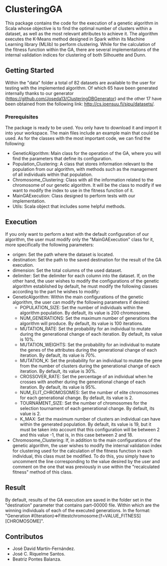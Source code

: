 # ClusteringGA
This package contains the code for the execution of a genetic algorithm in Scala whose objective is to find the optimal number of clusters within a dataset, as well as the most relevant attributes to achieve it. The algorithm executes the K-Means method designed in Spark within its Machine Learning library (MLlib) to perform clustering. While for the calculation of the fitness function within the GA, there are several implementations of the internal validation indices for clustering of both Silhouette and Dunn.
## Getting Started
Within the "data" folder a total of 82 datasets are available to the user for testing with the implemented algorithm. Of which 65 have been generated internally thanks to our generator (https://github.com/Joseda13/ClusteringDBGenerator) and the other 17 have been obtained from the following link: http://cs.joensuu.fi/sipu/datasets/.
### Prerequisites
The package is ready to be used. You only have to download it and import it into your workspace. The main files include an example main that could be used.
As for the classes with the most important code, we can find the following:
* GeneticAlgorithm: Main class for the operation of the GA, where you will find the parameters that define its configuration.
* Population_Clustering: A class that stores information relevant to the population from our algorithm, with methods such as the management of all individuals within that population.
* Chromosome_Clustering: Class with all the information related to the chromosome of our genetic algorithm. It will be the class to modify if we want to modify the index to use in the fitness function of it.
* MainGAExecution: Class designed to perform tests with our implementation.
* Utils: Scala object that includes some helpful methods.
## Execution
If you only want to perform a test with the default configuration of our algorithm, the user must modify only the "MainGAExecution" class for it, more specifically the following parameters:
* origen: Set the path where the dataset is located.
* destination: Set the path to the saved destination for the result of the GA execution.
* dimension: Set the total columns of the used dataset.
* delimiter: Set the delimiter for each column into the dataset.
If, on the other hand, the user wishes to modify the configurations of the genetic algorithm established by default, he must modify the following classes according to the part he wishes to modify:
* GeneticAlgorithm: Within the main configurations of the genetic algorithm, the user can modify the following parameters if desired:
  * POPULATION_SIZE: Set the number of individuals within the algorithm population. By default, its value is 200 chromosomes.
  * NUM_GENERATIONS: Set the maximum number of generations the algorithm will produce. By default, its value is 100 iterations.
  * MUTATION_RATE: Set the probability for an individual to mutate during the generational change of each iteration. By default, its value is 10%. 
  * MUTATION_WEIGHTS: Set the probability for an individual to mutate the genes of the attributes during the generational change of each iteration. By default, its value is 70%.
  * MUTATION_K: Set the probability for an individual to mutate the gene from the number of clusters during the generational change of each iteration. By default, its value is 30%.
  * CROSSOVER_RATE: Set the percentage of an individual when he crosses with another during the generational change of each iteration. By default, its value is 95%.
  * NUM_ELIT_CHROMOSOMES: Set the number of elite chromosomes for each generational change. By default, its value is 2.
  * TOURNAMENT_SIZE: Set the number of chromosomes for the selection tournament of each generational change. By default, its value is 2.
  * K_MAX: Set the maximum number of clusters an individual can have within the generated population. By default, its value is 19, but it must be taken into account that this configuration will be between 2 and this value -1, that is, in this case between 2 and 18.
* Chromosome_Clustering: If, in addition to the main configurations of the genetic algorithm, the user wishes to modify the internal validation index for clustering used for the calculation of the fitness function in each individual, this class must be modified. To do this, you simply have to uncomment the line corresponding to the value desired by the user and comment on the one that was previously in use within the "recalculated fitness" method of this class.
## Result
By default, results of the GA execution are saved in the folder set in the "destination" parameter that contains part-00000 file. Within which are the winning individuals of each of the executed generations. In the format: "Generation #(Iteration)=>Fittestchromosome:[f=VALUE_FITNESS][CHROMOSOME]".
## Contributos
* José David Martín-Fernández.
* José C. Riquelme Santos.
* Beatriz Pontes Balanza.
